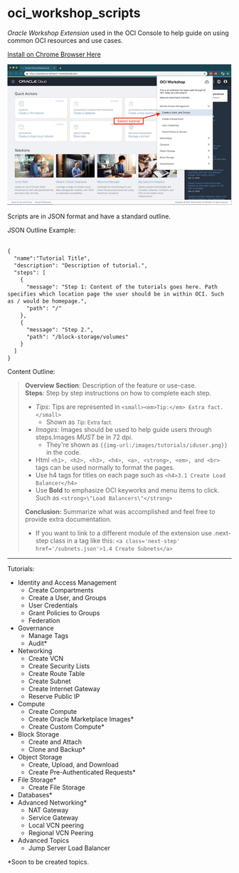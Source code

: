 # oci_workshop_scripts

_Oracle Workshop Extension_ used in the OCI Console to help guide on using common OCI resources and use cases. 

[Install on Chrome Browser Here](https://chrome.google.com/webstore/detail/oci-workshop-extension/pjonegmmmclaihfglajojmfcpfambpcd)

![Screenshot](/OCIExtension.jpg)

Scripts are in JSON format and have a standard outline.

JSON Outline Example: 
```\

{
  "name":"Tutorial Title",
  "description": "Description of tutorial.", 
  "steps": [
    {
      "message": "Step 1: Content of the tutorials goes here. Path specifies which location page the user should be in within OCI. Such as / would be homepage.",
      "path": "/"
    },
    {
      "message": "Step 2.",
      "path": "/block-storage/volumes"
    }
  ]
}
```

Content Outline: 
> **Overview Section**: Description of the feature or use-case.   
> **Steps**: Step by step instructions on how to complete each step.  
> * *Tips*: Tips are represented in ```<small><em>Tip:</em> Extra fact.</small>```  
>   * Shown as <small>*Tip:* Extra fact.</small>   
>* *Images*: Images should be used to help guide users through steps.Images *MUST* be in 72 dpi.
>   * They're shown as `{{img-url:/images/tutorials/iduser.png}}` in the code. 
>* Html `<h1>, <h2>, <h3>, <h4>, <a>, <strong>, <em>, and <br>` tags can be used normally to format the pages.  
>* Use h4 tags for titles on each page such as `<h4>3.1 Create Load Balancer</h4>`  
>* Use **Bold** to emphasize OCI keyworks and menu items to click. Such as `<strong>\"Load Balancers\"</strong>`  
>
>**Conclusion:** Summarize what was accomplished and feel free to provide extra documentation.    
>* If you want to link to a different module of the extension use .next-step class in a tag like this: `<a class='next-step' href='/subnets.json'>1.4 Create Subnets</a>`


<hr>

Tutorials:
* Identity and Access Management
   * Create Compartments
   * Create a User, and Groups
   * User Credentials
   * Grant Policies to Groups
   * Federation
* Governance
   * Manage Tags
   * Audit*
* Networking
   * Create VCN
   * Create Security Lists 
   * Create Route Table
   * Create Subnet
   * Create Internet Gateway
   * Reserve Public IP
* Compute
  * Create Compute
  * Create Oracle Marketplace Images*
  * Create Custom Compute*
* Block Storage 
   * Create and Attach
   * Clone and Backup*
* Object Storage 
   * Create, Upload, and Download
   * Create Pre-Authenticated Requests*
* File Storage*
   * Create File Storage
* Databases*
* Advanced Networking*
   * NAT Gateway 
   * Service Gateway 
   * Local VCN peering
   * Regional VCN Peering
* Advanced Topics
   * Jump Server Load Balancer

 *Soon to be created topics.
   
    



    
